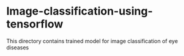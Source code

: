 # Image-classification-using-tensorflow
This directory contains trained model for image classification of eye diseases
 
